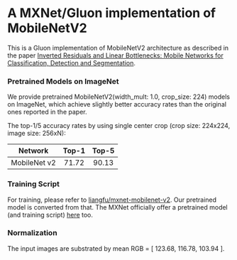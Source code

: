 # A MXNet/Gluon implementation of MobileNetV2

This is a Gluon implementation of MobileNetV2 architecture as described in the paper [Inverted Residuals and Linear Bottlenecks: Mobile Networks for Classification, Detection and Segmentation](https://arxiv.org/pdf/1801.04381).

### Pretrained Models on ImageNet

We provide pretrained MobileNetV2(width_mult: 1.0, crop_size: 224) models on ImageNet, which achieve slightly better accuracy rates than the original ones reported in the paper. 

The top-1/5 accuracy rates by using single center crop (crop size: 224x224, image size: 256xN):

Network|Top-1|Top-5|
:---:|:---:|:---:|
MobileNet v2| 71.72 | 90.13

### Training Script
For training, please refer to [liangfu/mxnet-mobilenet-v2](https://github.com/liangfu/mxnet-mobilenet-v2). Our pretrained model is converted from that.
The MXNet officially offer a pretrained model (and training script) [here](https://github.com/apache/incubator-mxnet/blob/master/docs/api/python/gluon/model_zoo.md) too.

### Normalization

The input images are substrated by mean RGB = [ 123.68, 116.78, 103.94 ].
